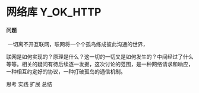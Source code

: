 # 网络库 Y_OK_HTTP

#### 问题

​	一切离不开互联网，联网将一个个孤岛练成彼此沟通的世界，

联网是如何实现的？原理是什么？这一切的一切又是如何发生的？中间经过了什么等等。相关的疑问有待后续逐一发掘，这次讨论的范围，是一种网络请求和响应，一种相互约定好的协议，一种打破孤岛的通信机制。

思考
实践
扩展
总结